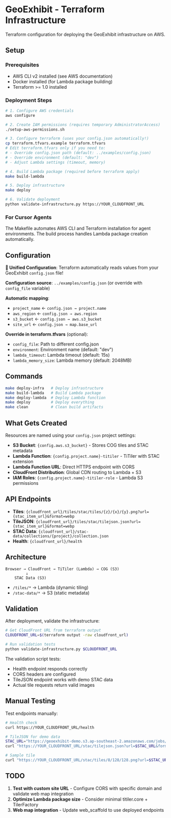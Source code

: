 # GeoExhibit - Terraform Infrastructure

Terraform configuration for deploying the GeoExhibit infrastructure on AWS.

## Setup

### Prerequisites
- AWS CLI v2 installed (see AWS documentation)
- Docker installed (for Lambda package building)  
- Terraform >= 1.0 installed

### Deployment Steps

```bash
# 1. Configure AWS credentials
aws configure

# 2. Create IAM permissions (requires temporary AdministratorAccess)
./setup-aws-permissions.sh

# 3. Configure terraform (uses your config.json automatically!)
cp terraform.tfvars.example terraform.tfvars
# Edit terraform.tfvars only if you need to:
# - Override config.json path (default: ../examples/config.json)  
# - Override environment (default: "dev")
# - Adjust Lambda settings (timeout, memory)

# 4. Build Lambda package (required before terraform apply)
make build-lambda

# 5. Deploy infrastructure
make deploy

# 6. Validate deployment
python validate-infrastructure.py https://YOUR_CLOUDFRONT_URL
```

### For Cursor Agents
The Makefile automates AWS CLI and Terraform installation for agent environments. The build process handles Lambda package creation automatically.

## Configuration

**🎯 Unified Configuration**: Terraform automatically reads values from your GeoExhibit `config.json` file!

**Configuration source**: `../examples/config.json` (or override with `config_file` variable)

**Automatic mapping**:
- `project_name` ← `config.json → project.name`
- `aws_region` ← `config.json → aws.region`  
- `s3_bucket` ← `config.json → aws.s3_bucket`
- `site_url` ← `config.json → map.base_url`

**Override in terraform.tfvars** (optional):
- `config_file`: Path to different config.json
- `environment`: Environment name (default: "dev")
- `lambda_timeout`: Lambda timeout (default: 15s)
- `lambda_memory_size`: Lambda memory (default: 2048MB)

## Commands

```bash
make deploy-infra   # Deploy infrastructure
make build-lambda   # Build Lambda package
make deploy-lambda  # Deploy Lambda function
make deploy         # Deploy everything
make clean          # Clean build artifacts
```

## What Gets Created

Resources are named using your `config.json` project settings:

- **S3 Bucket**: `{config.aws.s3_bucket}` - Stores COG tiles and STAC metadata
- **Lambda Function**: `{config.project.name}-titiler` - TiTiler with STAC extension  
- **Lambda Function URL**: Direct HTTPS endpoint with CORS
- **CloudFront Distribution**: Global CDN routing to Lambda + S3
- **IAM Roles**: `{config.project.name}-titiler-role` - Lambda S3 permissions

## API Endpoints

- **Tiles**: `{cloudfront_url}/tiles/stac/tiles/{z}/{x}/{y}.png?url={stac_item_url}&format=webp`
- **TileJSON**: `{cloudfront_url}/tiles/stac/tilejson.json?url={stac_item_url}&format=webp`
- **STAC Data**: `{cloudfront_url}/stac-data/collections/{project}/collection.json`
- **Health**: `{cloudfront_url}/health`

## Architecture

```
Browser → CloudFront → TiTiler (Lambda) → COG (S3)
         ↓
    STAC Data (S3)
```

- `/tiles/*` → Lambda (dynamic tiling)
- `/stac-data/*` → S3 (static metadata)

## Validation

After deployment, validate the infrastructure:

```bash
# Get CloudFront URL from terraform output
CLOUDFRONT_URL=$(terraform output -raw cloudfront_url)

# Run validation tests
python validate-infrastructure.py $CLOUDFRONT_URL
```

The validation script tests:
- Health endpoint responds correctly
- CORS headers are configured
- TileJSON endpoint works with demo STAC data
- Actual tile requests return valid images

## Manual Testing

Test endpoints manually:

```bash
# Health check
curl https://YOUR_CLOUDFRONT_URL/health

# TileJSON for demo data
STAC_URL="https://geoexhibit-demo.s3.ap-southeast-2.amazonaws.com/jobs/01K4XRE3K3KQDMTZ60XY1XWMN4/stac/items/01K4XRE3KB6H2JPVKHE77YE7QA.json"
curl "https://YOUR_CLOUDFRONT_URL/stac/tilejson.json?url=$STAC_URL&format=webp"

# Sample tile
curl "https://YOUR_CLOUDFRONT_URL/stac/tiles/8/128/128.png?url=$STAC_URL&format=webp"
```

## TODO

1. **Test with custom site URL** - Configure CORS with specific domain and validate web map integration
2. **Optimize Lambda package size** - Consider minimal titiler.core + TilerFactory
3. **Web map integration** - Update web_scaffold to use deployed endpoints